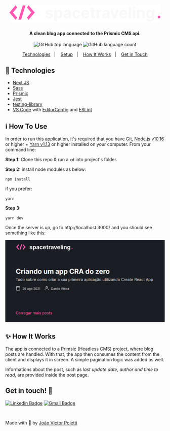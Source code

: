 <h1 align="center">
    <img alt="to-do" src="public/logo.svg" />
</h1>

<h4 align="center">
  A clean blog app connected to the Prismic CMS api.
</h4>
<p align="center">
  <img alt="GitHub top language" src="https://img.shields.io/github/languages/top/joao96/spacetraveling-blog?style=flat-square">

  <img alt="GitHub language count" src="https://img.shields.io/github/languages/count/joao96/spacetraveling-blog?style=flat-square">
<!--   <img alt="License" src="https://img.shields.io/github/license/joao96/spacetraveling-blog?style=flat-square"> -->
</p>

<p align="center">
  <a href="#checkered_flag-technologies">Technologies</a>&nbsp;&nbsp;&nbsp;|&nbsp;&nbsp;&nbsp;
  <a href="#information_source-how-to-use">Setup</a>&nbsp;&nbsp;&nbsp;|&nbsp;&nbsp;&nbsp;
  <a href="#sparkles-how-it-works">How It Works</a>&nbsp;&nbsp;&nbsp;|&nbsp;&nbsp;&nbsp;
<!--   <a href="#page_facing_up-license">License</a>&nbsp;&nbsp;&nbsp;|&nbsp;&nbsp;&nbsp; -->
  <a href="#get-in-touch-monocle_face">Get in Touch</a>
</p>

## :checkered_flag: Technologies

- [Next JS](https://nextjs.org/)
- [Sass](https://sass-lang.com/)
- [Prismic](https://prismic.io/docs)
- [Jest](https://jestjs.io/)
- [testing-library](https://testing-library.com/)
- [VS Code][vc] with [EditorConfig][vceditconfig] and [ESLint][vceslint]

## :information_source: How To Use

In order to run this application, it's required that you have [Git](https://git-scm.com), [Node.js v10.16][nodejs] or higher + [Yarn v1.13][yarn] or higher installed on your computer. From your command line:

**Step 1:** Clone this repo & run a `cd` into project's folder.

**Step 2:** install node modules as below:

```
npm install
```

if you prefer:

```
yarn
```

**Step 3:**

```
yarn dev
```

Once the server is up, go to http://localhost:3000/ and you should see something like this:

<p align="center">
  <img src="public/spacetraveling-cover.png" alt="Initial page">
</p>

## :sparkles: How It Works

The app is connected to a [Primsic](https://prismic.io/) (Headless CMS) project, where blog posts are handled. With that, the app then consumes the content from the client and displays it in screen. A simple pagination logic was added as well.

Informations about the post, such as *last update date, author and time to read*, are provided inside the post page.

<!-- ## :page_facing_up: License

<a href="https://github.com/joao96/the-simplest-todo/blob/main/LICENSE">
    <img alt="License" src="https://img.shields.io/github/license/joao96/the-simplest-todo?style=flat-square">
</a>

<br />

This project is licensed under the MIT. -->

## Get in touch! :monocle_face:

[![Linkedin Badge](https://img.shields.io/badge/-João%20Victor%20Poletti-0e76a8?style=flat-square&logo=Linkedin&logoColor=white&link=https://www.linkedin.com/in/jvpoletti/)](https://www.linkedin.com/in/jvpoletti/)
[![Gmail Badge](https://img.shields.io/badge/-jvpoletti@gmail.com-ff512f?style=flat-square&logo=Gmail&logoColor=white&link=mailto:jvpoletti@gmail.com)](mailto:jvpoletti@gmail.com)

<br />

Made with :green_heart: by [João Victor Poletti](https://github.com/joao96)

[nodejs]: https://nodejs.org/
[yarn]: https://yarnpkg.com/
[vc]: https://code.visualstudio.com/
[vceditconfig]: https://marketplace.visualstudio.com/items?itemName=EditorConfig.EditorConfig
[vceslint]: https://marketplace.visualstudio.com/items?itemName=dbaeumer.vscode-eslint
